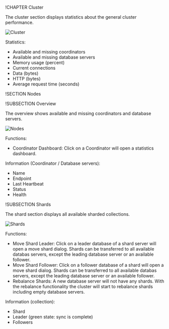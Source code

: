 !CHAPTER Cluster

The cluster section displays statistics about the general cluster performance.

![Cluster](images/clusterView.png)

Statistics:

 - Available and missing coordinators
 - Available and missing database servers
 - Memory usage (percent)
 - Current connections
 - Data (bytes)
 - HTTP (bytes)
 - Average request time (seconds)

!SECTION Nodes
 
!SUBSECTION Overview

The overview shows available and missing coordinators and database servers.

![Nodes](images/nodesView.png)

Functions:

- Coordinator Dashboard: Click on a Coordinator will open a statistics dashboard.

Information (Coordinator / Database servers):

- Name
- Endpoint
- Last Heartbeat
- Status
- Health

!SUBSECTION Shards

The shard section displays all available sharded collections.

![Shards](images/shardsView.png)

Functions:

- Move Shard Leader: Click on a leader database of a shard server will open a move shard dialog. Shards can be
  transferred to all available databas servers, except the leading database
  server or an available follower.
- Move Shard Follower: Click on a follower database of a shard will open a move shard dialog. Shards can be
  transferred to all available databas servers, except the leading database
  server or an available follower.
- Rebalance Shards: A new database server will not have any shards. With the
  rebalance functionality the cluster will start to rebalance shards including
  empty database servers.

Information (collection):

- Shard
- Leader (green state: sync is complete)
- Followers
